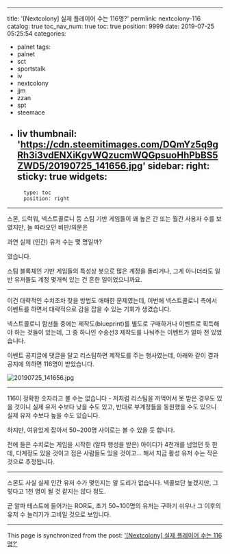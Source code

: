 
---
title: '[Nextcolony] 실제 플레이어 수는 116명?'
permlink: nextcolony-116
catalog: true
toc_nav_num: true
toc: true
position: 9999
date: 2019-07-25 05:25:54
categories:
- palnet
tags:
- palnet
- sct
- sportstalk
- iv
- nextcolony
- jjm
- zzan
- spt
- steemace
- liv
thumbnail: 'https://cdn.steemitimages.com/DQmYz5q9gRh3i3vdENXiKgvWQzucmWQGpsuoHhPbBS5ZWD5/20190725_141656.jpg'
sidebar:
    right:
        sticky: true
widgets:
    -
        type: toc
        position: right
---


스몬, 드럭워, 넥스트콜로니 등 스팀 기반 게임들이 꽤 높은 간 또는 월간 사용자 수를 보였지만,  늘 따라오던 비판/의문은 

과연 실제 (인간) 유저 수는 몇 명일까?

였습니다. 

스팀 블록체인 기반 게임들의 특성상 봇으로 많은 계정을 돌리거나, 그게 아니더라도 일반 유저들도 계정 몇개씩 있는 건 흔한 일이었으니까요.

---

이건 대략적인 수치조차 찾을 방법도 애매한 문제였는데, 이번에 넥스트콜로니 측에서 이벤트를 하면서 대략적으로 감을 잡을 수 있는 기회가 생겼습니다.

넥스트콜로니 함선들 중에는 제작도(blueprint)를 별도로 구매하거나 이벤트로 획득해야 하는 것들이 있는데, 그 중 하나인 수송선3 제작도를 나눠주는 이벤트가 얼마 전 있었습니다.

이벤트 공지글에 댓글을 달고 리스팀하면 제작도를 주는 행사였는데, 아래와 같이 결과 공지에 의하면 116명이 받았습니다.

![20190725_141656.jpg](https://cdn.steemitimages.com/DQmYz5q9gRh3i3vdENXiKgvWQzucmWQGpsuoHhPbBS5ZWD5/20190725_141656.jpg)
<br>

---

116이 정확한 숫자라고 볼 수는 없습니다 - 저처럼 리스팀을 까먹어서 못 받은 경우도 있을 것이니 실제 유저 수보다 낮을 수도 있고, 반대로 부계정들을 동원했을 수도 있으니 실제 유저 수보다 높을 수도 있습니다.

하지만, 여유있게 잡아서 50~200명 사이로는 볼 수 있을 듯 합니다. 

전에 들은 수치로는 게임을 시작한 (알파 행성을 받은) 아이디가 4천개를 넘었던 듯 한데, 다계정도 있을 것이고 접은 사람들도 있을 것이고... 해서 지금 활성 유저 수는 작은 것으로 추정됩니다.

---

스몬도 사실 실제 인간 유저 수가 몇인지는 알 도리가 없습니다. 넥콜보단 높겠지만, 그렇다고 1천 명이 될 것 같지는 않다 정도.

곧 알파 테스트에 들어가는 ROR도, 초기 50~100명의 유저는 구하기 쉬우나 그 이후의 유저 수 늘리기가 고비일 것으로 보입니다.

- - -

This page is synchronized from the post: ['[Nextcolony] 실제 플레이어 수는 116명?'](https://steemit.com/@glory7/nextcolony-116)
